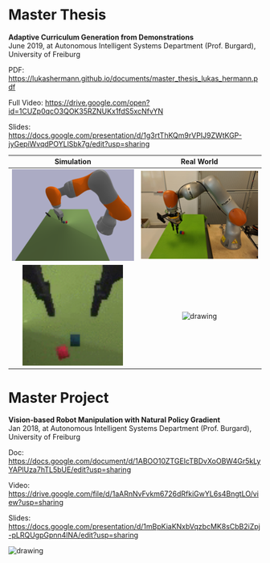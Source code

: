# Master Thesis
**Adaptive Curriculum Generation from Demonstrations**\
June 2019, at Autonomous Intelligent Systems Department (Prof. Burgard), University of Freiburg

PDF: https://lukashermann.github.io/documents/master_thesis_lukas_hermann.pdf

Full Video: https://drive.google.com/open?id=1CUZp0qcO3QOK35RZNUKx1fdS5xcNfvYN

Slides: https://docs.google.com/presentation/d/1g3rtThKQm9rVPIJ9ZWtKGP-jyGepiWvqdPOYLlSbk7g/edit?usp=sharing

Simulation                |               Real World
:-------------------------:|:-------------------------:
<img src="/images/photo_setup_sim.png" alt="drawing" width="400"/> | <img src="/images/photo_setup.jpeg" alt="drawing" width="400"/>  
<img src="/images/sim.gif" alt="drawing" width="200"/> | <img src="/images/real.gif" alt="drawing" width="400"/> 


# Master Project
**Vision-based Robot Manipulation with Natural Policy Gradient**\
Jan 2018, at Autonomous Intelligent Systems Department (Prof. Burgard), University of Freiburg

Doc: https://docs.google.com/document/d/1ABOO10ZTGEIcTBDvXoOBW4Gr5kLyYAPlUza7hTL5bUE/edit?usp=sharing

Video: https://drive.google.com/file/d/1aARnNvFvkm6726dRfkiGwYL6s4BngtLO/view?usp=sharing

Slides: https://docs.google.com/presentation/d/1mBpKiaKNxbVqzbcMK8sCbB2iZpj-pLRQUgpGpnn4lNA/edit?usp=sharing

<img src="/images/jaco_final.gif" alt="drawing" width="400"/>
